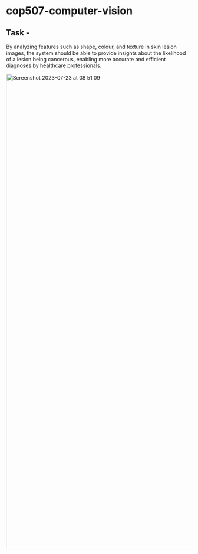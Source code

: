 # cop507-computer-vision

## Task - 
By analyzing features such as shape, colour, and texture in skin lesion images, the system should be able to provide insights about the likelihood of a lesion being cancerous, enabling more accurate and efficient diagnoses by healthcare professionals.

<img width="1286" alt="Screenshot 2023-07-23 at 08 51 09" src="https://github.com/nnanna217/cop507-computer-vision/assets/1811905/96c074f1-27d2-4243-9f71-605068ec689d">


